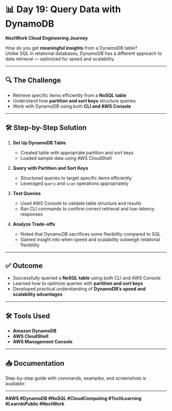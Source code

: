 # 📊 Day 19: Query Data with DynamoDB
**NextWork Cloud Engineering Journey**

How do you get **meaningful insights** from a DynamoDB table?  
Unlike SQL in relational databases, DynamoDB has a different approach to data retrieval — optimized for speed and scalability.

---

## 🔍 The Challenge
- Retrieve specific items efficiently from a **NoSQL table**  
- Understand how **partition and sort keys** structure queries  
- Work with DynamoDB using both **CLI and AWS Console**  

---

## 🛠️ Step-by-Step Solution
1. **Set Up DynamoDB Table**
   - Created table with appropriate partition and sort keys  
   - Loaded sample data using AWS CloudShell  

2. **Query with Partition and Sort Keys**
   - Structured queries to target specific items efficiently  
   - Leveraged `query` and `scan` operations appropriately  

3. **Test Queries**
   - Used AWS Console to validate table structure and results  
   - Ran CLI commands to confirm correct retrieval and low-latency responses  

4. **Analyze Trade-offs**
   - Noted that DynamoDB sacrifices some flexibility compared to SQL  
   - Gained insight into when speed and scalability outweigh relational flexibility  

---

## ✅ Outcome
- Successfully queried a **NoSQL table** using both CLI and AWS Console  
- Learned how to optimize queries with **partition and sort keys**  
- Developed practical understanding of **DynamoDB’s speed and scalability advantages**  

---

## 🛠 Tools Used
- **Amazon DynamoDB**  
- **AWS CloudShell**  
- **AWS Management Console**  

---

## 📥 Documentation
Step-by-step guide with commands, examples, and screenshots is available:  
 
---

**#AWS #DynamoDB #NoSQL #CloudComputing #TechLearning #LearnInPublic #NextWork**
